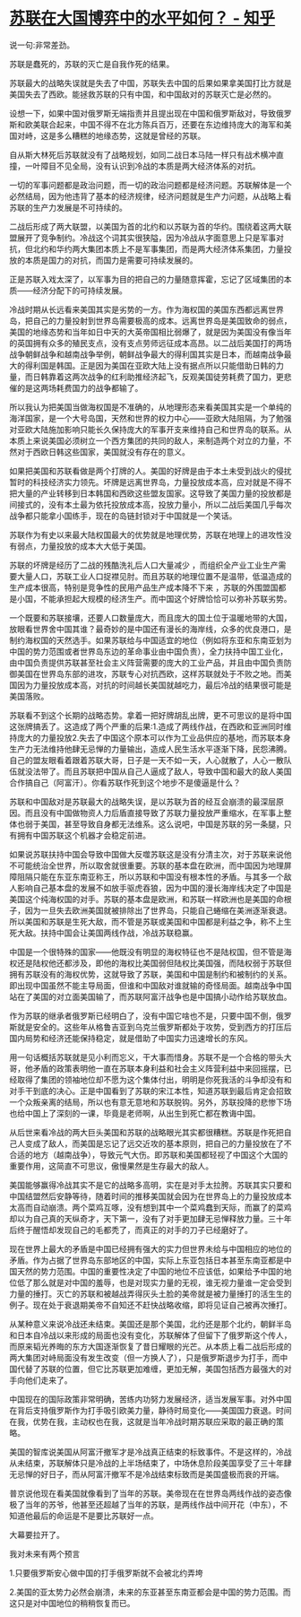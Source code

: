 # [苏联在大国博弈中的水平如何？ - 知乎](https://www.zhihu.com/question/460079093/answer/2294146522)

说一句:非常差劲。

苏联是蠢死的，苏联的灭亡是自我作死的结果。

苏联最大的战略失误就是失去了中国，苏联失去中国的后果如果拿美国打比方就是美国失去了西欧。能拯救苏联的只有中国，和中国敌对的苏联灭亡是必然的。

设想一下，如果中国对俄罗斯无端指责并且提出现在中国和俄罗斯敌对，导致俄罗斯和欧美联合起来，中国不得不在北方陈兵百万，还要在东边维持庞大的海军和美国对峙，这是多么糟糕的地缘态势，这就是曾经的苏联。

自从斯大林死后苏联就没有了战略规划，如同二战日本马陆一样只有战术横冲直撞，一叶障目不见全局，没有认识到冷战的本质是两大经济体系的对抗。

一切的军事问题都是政治问题，而一切的政治问题都是经济问题。苏联解体是一个必然结局，因为他违背了基本的经济规律，经济问题就是生产力问题，从战略上看苏联的生产力发展是不可持续的。

二战后形成了两大联盟，以美国为首的北约和以苏联为首的华约。围绕着这两大联盟展开了竞争制约。冷战这个词其实很狭隘，因为冷战从字面意思上只是军事对抗，但北约和华约两大集团本质上不是军事集团，而是两大经济体系集团，力量投放的本质是国力的对抗，而国力是需要可持续发展的。

正是苏联入戏太深了，以军事为目的把自己的力量随意挥霍，忘记了区域集团的本质——经济分配下的可持续发展。

冷战时期从长远看来美国其实是劣势的一方。作为海权国的美国东西都远离世界岛，把自己的力量投射到世界岛需要极高的成本。远离世界岛是美国致命的弱点，美国的地缘态势和当年如日中天的大英帝国相比弱爆了，就是因为美国没有像当年的英国拥有众多的殖民支点，没有支点劳师远征成本高昂。以二战后美国打的两场战争朝鲜战争和越南战争举例，朝鲜战争最大的得利国其实是日本，而越南战争最大的得利国是韩国。正是因为美国在亚欧大陆上没有据点所以只能借助日韩的力量，而日韩靠着这两次战争的红利助推经济起飞，反观美国徒劳耗费了国力，更悲催的是这两场耗费国力的战争都输了。

所以我认为把美国当做海权国是不准确的，从地理形态来看美国其实是一个单纯的海洋国家，是一个大号岛国，天然和世界的权力中心——亚欧大陆阻隔，为了勉强对亚欧大陆施加影响只能长久保持庞大的军事开支来维持自己和世界岛的联系。从本质上来说美国必须树立一个西方集团的共同的敌人，来制造两个对立的力量，不然对于西欧日韩这些国家，美国就没有存在的意义。

如果把美国和苏联看做是两个打牌的人。美国的好牌是由于本土未受到战火的侵扰暂时的科技经济实力领先。坏牌是远离世界岛，力量投放成本高，应对就是不得不把大量的产业转移到日本韩国和西欧这些盟友国家。这导致了美国力量的投放都是间接式的，没有本土最为依托投放成本高，投放力量小，所以二战后美国几乎每次战争都只能拿小国练手，现在的岛链封锁对于中国就是一个笑话。

苏联作为有史以来最大陆权国最大的优势就是地理优势，苏联在地理上的进攻性没有弱点，力量投放的成本大大低于美国。

苏联的坏牌是经历了二战的残酷洗礼后人口大量减少 ，而组织全产业工业生产需要大量人口，苏联工业人口捉襟见肘。而且苏联的地理位置不是温带，低温造成的生产成本很高，特别是竞争性的民用产品生产成本降不下来 ，苏联的外围盟国都是小国，不能承担起大规模的经济生产。而中国这个好牌恰恰可以弥补苏联劣势。

一个既要和苏联接壤，还要人口数量庞大，而且庞大的国土位于温暖地带的大国，放眼看世界舍中国其谁？最奇妙的是中国还有漫长的海岸线，众多的优良港口，是制约海权国的天然选手。如果苏联给与中国适宜的地位（例如将东亚和东南亚划为中国的势力范围或者世界岛东边的革命事业由中国负责），全力扶持中国工业化，由中国负责提供苏联甚至社会主义阵营需要的庞大的工业产品，并且由中国负责防御美国在世界岛东部的进攻，苏联专心对抗西欧，这样苏联就处于不败之地。而美国因为力量投放成本高，对抗的时间越长美国就越吃力，最后冷战的结果很可能是美国落败。

苏联看不到这个长期的战略态势。拿着一把好牌胡乱出牌，更不可思议的是将中国这张牌搞丢了。这造成了两个严重的后果:1.造成了两线作战，在西欧和亚洲同时维持庞大的力量投放2.失去了中国这个原本可以作为工业品供应的基地，而苏联本身生产力无法维持他肆无忌惮的力量输出，造成人民生活水平逐渐下降，民怨沸腾。自己的盟友眼看着跟着苏联大哥，日子是一天不如一天，人心就散了，人心一散队伍就没法带了。而且苏联把中国从自己人逼成了敌人，导致中国和最大的敌人美国合作搞自己（阿富汗）。你看苏联作死到这个地步不是傻逼是什么？

苏联和中国敌对是苏联最大的战略失误，是以苏联为首的经互会崩溃的最深层原因。而且没有中国做物资人力后盾直接导致了苏联力量投放严重缩水，在军事上整体也弱于美国，甚至导致自身都无法维系。这么说吧，中国是苏联的另一条腿，只有拥有中国苏联这个机器才会稳定前进。

如果说苏联扶持中国会导致中国做大反噬苏联这是没有分清主次，对于苏联来说他不可能统治全世界，所以取舍就很重要。苏联的基本盘在欧洲，而中国因为地理屏障阻隔只能在东亚东南亚称王，所以苏联和中国没有根本性的矛盾。与其多一个敌人影响自己基本盘的发展不如放手驱虎吞狼，因为中国的漫长海岸线决定了中国是美国这个纯海权国的对手。苏联的基本盘是欧洲，和苏联一样欧洲也是美国的命根子，因为一旦失去欧洲美国就被排除出了世界岛，只能自己蜷缩在美洲逐渐衰退。所以美国和苏联是生死大敌，而不管是苏联或美国和中国都是利益之争，称不上生死大敌。扶持中国会让美国两线作战，冷战苏联稳赢。

中国是一个很特殊的国家——他既没有明显的海权特征也不是陆权国，但不管是海权还是陆权他还都涉及，即他的海权比美国弱但陆权比美国强，而陆权弱于苏联但拥有苏联没有的海权优势，这就导致了苏联，美国和中国是制约和被制约的关系。即出现中国虽然不能主导局面，但谁和中国敌对谁就输的奇怪局面。越南战争中国站在了美国的对立面美国输了，而苏联阿富汗战争也是中国搞小动作给苏联放血。

作为苏联的继承者俄罗斯已经明白了，没有中国它啥也不是，只要中国不倒，俄罗斯就是安全的。这些年从格鲁吉亚到乌克兰俄罗斯都处于攻势，受到西方的打压后国内局势和经济还能保持稳定，就是借助了中国实力迅速增长的东风。

用一句话概括苏联就是见小利而忘义，干大事而惜身。苏联不是一个合格的带头大哥，他矛盾的政策表明他一直在苏联本身利益和社会主义阵营利益中来回摇摆，已经取得了集团的领袖地位却不愿为这个集体付出，明明是你死我活的斗争却没有和对手干到底的决心。正是中国看到了苏联的宋江本性，知道苏联到最后肯定会招致一个众叛亲离的结局，所以也有意无意地和苏联脱钩。另外，苏联投降的悲惨下场也给中国上了深刻的一课，毕竟是老师啊，从出生到死亡都在教诲中国。

从后世来看冷战的两大巨头美国和苏联的战略眼光其实都很糟糕。苏联是作死把自己人变成了敌人，而美国是忘记了远交近攻的基本原则，把自己的力量投放在了不合适的地方（越南战争），导致元气大伤。即苏联和美国都轻视了中国这个大国的重要作用，这简直不可思议，傲慢果然是生存最大的敌人。

美国能够赢得冷战其实不是它的战略多高明，实在是对手太拉胯。苏联其实只要和中国结盟然后安静等待，随着时间的推移美国就会因为在世界岛上的力量投放成本太高而自动崩溃。两个菜鸡互啄，没有想到其中一个菜鸡蠢到天际，而赢了的菜鸡却以为自己真的天纵奇才，天下第一，没有了对手更加肆无忌惮释放力量。三十年后终于醒悟却发现自己的毛都秃了，而真正的对手的刀子已经磨好了。

现在世界上最大的矛盾是中国已经拥有强大的实力但世界未给与中国相应的地位的矛盾。作为占据了世界岛东部地区的中国，实际上东亚包括日本甚至东南亚都是中国天然的势力范围。中国的重要性决定了中国的地位不应该低，如果给予中国的地位低了那么就是对中国的羞辱，也是对现实力量的无视，谁无视力量谁一定会受到力量的捶打。灭亡的苏联和被越战弄得灰头土脸的美帝就是被力量捶打的活生生的例子。现在处于衰退期美帝不自知还不赶快战略收缩，即将见证自己被再次捶打。

从某种意义来说冷战还未结束。美国还是那个美国，北约还是那个北约，朝鲜半岛和日本自冷战以来形成的局面也没有变化，苏联解体了但留下了俄罗斯这个传人，而原来韬光养晦的东方大国逐渐恢复了昔日耀眼的光芒。从本质上看二战后形成的两大集团对峙局面没有发生改变（但一方换人了），只是俄罗斯退步为打手，而中国代替了苏联的位置，但它比苏联更加难缠，更加无解，美国包括西方最强大的对手向他们走来了。

中国现在的国际政策非常明确，苦练内功努力发展经济，适当发展军事。对外中国在背后支持俄罗斯作为打手吸引欧美力量，静待时局变化——美国国力衰退。时间在我，优势在我，主动权也在我，这就是当年冷战时期苏联应采取的最正确的策略。

美国的智库说美国从阿富汗撤军才是冷战真正结束的标致事件。不是这样的，冷战从未结束，苏联解体只是冷战的上半场结束了，中场休息阶段美国享受了三十年肆无忌惮的好日子，而从阿富汗撤军不是冷战结束标致而是美国盛极而衰的开端。

普京说他现在看美国就像看到了当年的苏联。美帝现在在世界岛两线作战的姿态像极了当年的苏爷，他甚至还超越了当年的苏联，是两线作战中间开花（中东），不知道他最后的命运是不是要比苏联好一点。

大幕要拉开了。

我对未来有两个预言

1.只要俄罗斯安心做中国的打手俄罗斯就不会被北约弄垮

2.美国的亚太势力必然会崩溃，未来的东亚甚至东南亚都会是中国的势力范围。而这只是对中国地位的稍稍恢复而已。

